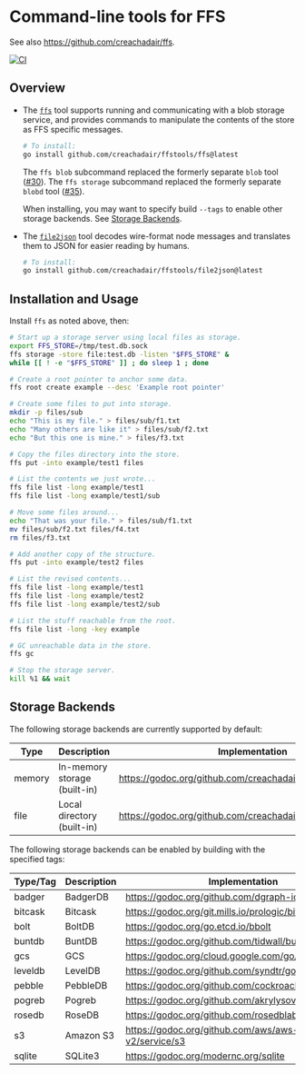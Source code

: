 # Command-line tools for FFS

See also https://github.com/creachadair/ffs.

[![CI](https://github.com/creachadair/ffstools/actions/workflows/go-presubmit.yml/badge.svg?event=push&branch=main)](https://github.com/creachadair/ffstools/actions/workflows/go-presubmit.yml)

## Overview

- The [`ffs`](https://github.com/creachadair/ffstools/tree/main/ffs) tool
  supports running and communicating with a blob storage service, and provides
  commands to manipulate the contents of the store as FFS specific messages.

  ```sh
  # To install:
  go install github.com/creachadair/ffstools/ffs@latest
  ```

  The `ffs blob` subcommand replaced the formerly separate `blob` tool ([#30][]).
  The `ffs storage` subcommand replaced the formerly separate `blobd` tool ([#35][]).

  When installing, you may want to specify build `--tags` to enable other
  storage backends. See [Storage Backends](#storage-backends).

[#30]: https://github.com/creachadair/ffstools/pull/30
[#35]: https://github.com/creachadair/ffstools/pull/35

- The [`file2json`](https://github.com/creachadair/ffstools/tree/main/file2json)
  tool decodes wire-format node messages and translates them to JSON for easier
  reading by humans.

  ```sh
  # To install:
  go install github.com/creachadair/ffstools/file2json@latest
  ```

## Installation and Usage

Install `ffs` as noted above, then:

```bash
# Start up a storage server using local files as storage.
export FFS_STORE=/tmp/test.db.sock
ffs storage -store file:test.db -listen "$FFS_STORE" &
while [[ ! -e "$FFS_STORE" ]] ; do sleep 1 ; done

# Create a root pointer to anchor some data.
ffs root create example --desc 'Example root pointer'

# Create some files to put into storage.
mkdir -p files/sub
echo "This is my file." > files/sub/f1.txt
echo "Many others are like it" > files/sub/f2.txt
echo "But this one is mine." > files/f3.txt

# Copy the files directory into the store.
ffs put -into example/test1 files

# List the contents we just wrote...
ffs file list -long example/test1
ffs file list -long example/test1/sub

# Move some files around...
echo "That was your file." > files/sub/f1.txt
mv files/sub/f2.txt files/f4.txt
rm files/f3.txt

# Add another copy of the structure.
ffs put -into example/test2 files

# List the revised contents...
ffs file list -long example/test1
ffs file list -long example/test2
ffs file list -long example/test2/sub

# List the stuff reachable from the root.
ffs file list -long -key example

# GC unreachable data in the store.
ffs gc

# Stop the storage server.
kill %1 && wait
```

## Storage Backends

The following storage backends are currently supported by default:

| Type   | Description                  | Implementation                                                 |
|--------|------------------------------|----------------------------------------------------------------|
| memory | In-memory storage (built-in) | https://godoc.org/github.com/creachadair/ffs/blob/memstore     |
| file   | Local directory (built-in)   | https://godoc.org/github.com/creachadair/ffs/storage/filestore |

The following storage backends can be enabled by building with the specified tags:

| Type/Tag | Description | Implementation                                            |
|----------|-------------|-----------------------------------------------------------|
| badger   | BadgerDB    | https://godoc.org/github.com/dgraph-io/badger/v4          |
| bitcask  | Bitcask     | https://godoc.org/git.mills.io/prologic/bitcask           |
| bolt     | BoltDB      | https://godoc.org/go.etcd.io/bbolt                        |
| buntdb   | BuntDB      | https://godoc.org/github.com/tidwall/buntdb               |
| gcs      | GCS         | https://godoc.org/cloud.google.com/go/storage             |
| leveldb  | LevelDB     | https://godoc.org/github.com/syndtr/goleveldb/leveldb     |
| pebble   | PebbleDB    | https://godoc.org/github.com/cockroachdb/pebble           |
| pogreb   | Pogreb      | https://godoc.org/github.com/akrylysov/pogreb             |
| rosedb   | RoseDB      | https://godoc.org/github.com/rosedblabs/rosedb/v2         |
| s3       | Amazon S3   | https://godoc.org/github.com/aws/aws-sdk-go-v2/service/s3 |
| sqlite   | SQLite3     | https://godoc.org/modernc.org/sqlite                      |
